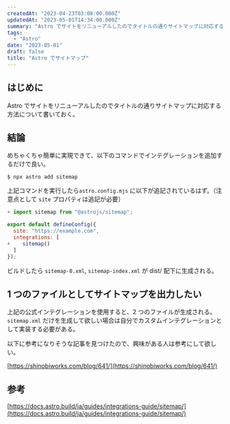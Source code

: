 ```yaml
---
createdAt: "2023-04-23T03:08:00.000Z"
updatedAt: "2023-05-01T14:34:00.000Z"
summary: "Astro でサイトをリニューアルしたのでタイトルの通りサイトマップに対応する方法について書いておく。"
tags:
  - "Astro"
date: "2023-05-01"
draft: false
title: "Astro でサイトマップ"
---
```


## はじめに

Astro でサイトをリニューアルしたのでタイトルの通りサイトマップに対応する方法について書いておく。

## 結論

めちゃくちゃ簡単に実現できて、以下のコマンドでインテグレーションを追加するだけで良い。

```shell
$ npx astro add sitemap
```

上記コマンドを実行したら`astro.config.mjs` に以下が追記されているはず。（注意点として `site` プロパティは追記が必要）

```javascript
+ import sitemap from "@astrojs/sitemap";

export default defineConfig({
  site: "https://example.com",
  integrations: [
+    sitemap()
  ]
});
```

ビルドしたら `sitemap-0.xml`, `sitemap-index.xml` が dist/ 配下に生成される。

## 1 つのファイルとしてサイトマップを出力したい

上記の公式インテグレーションを使用すると、2 つのファイルが生成される。 `sitemap.xml` だけを生成して欲しい場合は自分でカスタムインテグレーションとして実装する必要がある。

以下に参考になりそうな記事を見つけたので、興味がある人は参考にして欲しい。

[https://shinobiworks.com/blog/641/](https://shinobiworks.com/blog/641/)

## 参考

[https://docs.astro.build/ja/guides/integrations-guide/sitemap/](https://docs.astro.build/ja/guides/integrations-guide/sitemap/)
